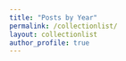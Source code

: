 ```yaml
---
title: "Posts by Year"
permalink: /collectionlist/
layout: collectionlist
author_profile: true
---
```

